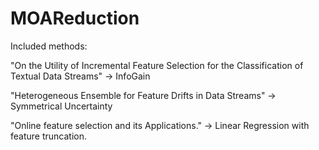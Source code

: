 # MOAReduction


Included methods:

"On the Utility of Incremental Feature Selection for the Classification of Textual Data Streams" -> InfoGain

"Heterogeneous Ensemble for Feature Drifts in Data Streams" -> Symmetrical Uncertainty

"Online feature selection and its Applications." -> Linear Regression with feature truncation.

